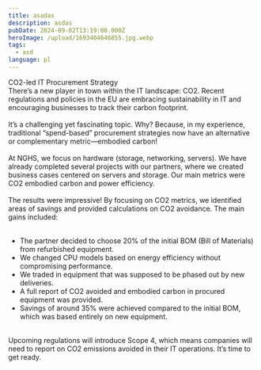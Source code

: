 ```yaml
---
title: asadas
description: asdas
pubDate: 2024-09-02T13:19:00.000Z
heroImage: /upload/1693404646855.jpg.webp
tags:
  - asd
language: pl
---
```

CO2-led IT Procurement Strategy<br/>
There’s a new player in town within the IT landscape: CO2. Recent regulations and policies in the EU are embracing sustainability in IT and encouraging businesses to track their carbon footprint.<br/>
<br/>
It’s a challenging yet fascinating topic. Why? Because, in my experience, traditional “spend-based” procurement strategies now have an alternative or complementary metric—embodied carbon!<br/>
<br/>
At NGHS, we focus on hardware (storage, networking, servers). We have already completed several projects with our partners, where we created business cases centered on servers and storage. Our main metrics were CO2 embodied carbon and power efficiency.<br/>
<br/>
The results were impressive! By focusing on CO2 metrics, we identified areas of savings and provided calculations on CO2 avoidance. The main gains included:<br/>
<br/>
- The partner decided to choose 20% of the initial BOM (Bill of Materials) from refurbished equipment.<br/>
- We changed CPU models based on energy efficiency without compromising performance.<br/>
- We traded in equipment that was supposed to be phased out by new deliveries.<br/>
- A full report of CO2 avoided and embodied carbon in procured equipment was provided.<br/>
- Savings of around 35% were achieved compared to the initial BOM, which was based entirely on new equipment.<br/>
<br/>
Upcoming regulations will introduce Scope 4, which means companies will need to report on CO2 emissions avoided in their IT operations. It’s time to get ready.
